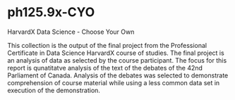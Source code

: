 # ph125.9x-CYO
HarvardX Data Science - Choose Your Own

This collection is the output of the final project from the Professional Certificate in Data Science HarvardX course of studies.  The final project is an analysis of data as selected by the course participant.  The focus for this report is qunatitatve analysis of the text of the debates of the 42nd Parliament of Canada.  Analysis of the debates was selected to demonstrate comprehension of course material while using a less common data set in execution of the demonstration.

